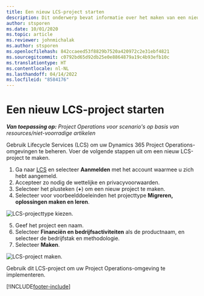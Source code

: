 ```yaml
---
title: Een nieuw LCS-project starten
description: Dit onderwerp bevat informatie over het maken van een nieuw project in LCS voor uw Project Operations-omgeving.
author: stsporen
ms.date: 10/01/2020
ms.topic: article
ms.reviewer: johnmichalak
ms.author: stsporen
ms.openlocfilehash: 842ccaeed53f8829b7520a420972c2e31ebf4821
ms.sourcegitcommit: c0792bd65d92db25e0e8864879a19c4b93efb10c
ms.translationtype: HT
ms.contentlocale: nl-NL
ms.lasthandoff: 04/14/2022
ms.locfileid: "8584176"
---
```

# <a name="start-a-new-lcs-project"></a>Een nieuw LCS-project starten

_**Van toepassing op:** Project Operations voor scenario's op basis van resources/niet-voorradige artikelen_

Gebruik Lifecycle Services (LCS) om uw Dynamics 365 Project Operations-omgevingen te beheren. Voer de volgende stappen uit om een nieuw LCS-project te maken.

1. Ga naar [LCS](https://lcs.dynamics.com/Logon/Index) en selecteer **Aanmelden** met het account waarmee u zich hebt aangemeld.
2. Accepteer zo nodig de wettelijke en privacyvoorwaarden.
3. Selecteer het plusteken (**+**) om een nieuw project te maken.
4. Selecteer voor voorbeelddoeleinden het projecttype **Migreren, oplossingen maken en leren**.

  ![LCS-projecttype kiezen.](./media/create-lcs-1.png)

5. Geef het project een naam. 
6. Selecteer **Financiën en bedrijfsactiviteiten** als de productnaam, en selecteer de bedrijfstak en methodologie. 
7. Selecteer **Maken**.

![LCS-project maken.](./media/create-lcs-2.png)

Gebruik dit LCS-project om uw Project Operations-omgeving te implementeren.



[!INCLUDE[footer-include](../includes/footer-banner.md)]